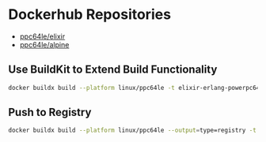 
# Dockerhub Repositories

- [ppc64le/elixir](https://hub.docker.com/r/ppc64le/elixir)
- [ppc64le/alpine](https://hub.docker.com/r/ppc64le/alpine)

## Use BuildKit to Extend Build Functionality

```sh
docker buildx build --platform linux/ppc64le -t elixir-erlang-powerpc64le-custom-image:v1 --load .
```

## Push to Registry

```sh
docker buildx build --platform linux/ppc64le --output=type=registry -t wbusolo/elixir-erlang-powerpc64le-custom-image:v1 --load .
```
